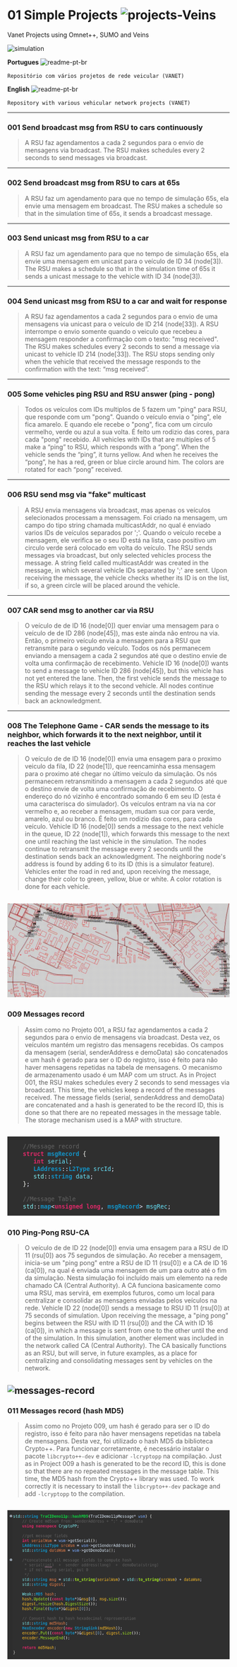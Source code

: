 # 01 Simple Projects ![projects-Veins](https://img.shields.io/badge/projects-Veins-blue)
Vanet Projects using Omnet++, SUMO and Veins

![simulation](simulation.gif)



**Portugues** ![readme-pt-br](https://img.shields.io/badge/readme-pt--br-green)
```
Repositório com vários projetos de rede veicular (VANET)
```

**English** ![readme-pt-br](https://img.shields.io/badge/readme-en-red)
```
Repository with various vehicular network projects (VANET)
```

---

### 001 Send broadcast msg from RSU to cars continuously

>A RSU faz agendamentos a cada 2 segundos para o envio de mensagens via broadcast.
>The RSU makes schedules every 2 seconds to send messages via broadcast.
---


### 002 Send broadcast msg from RSU to cars at 65s

>A RSU faz um agendamento para que no tempo de simulação 65s, ela envie uma mensagem em broadcast.
>The RSU makes a schedule so that in the simulation time of 65s, it sends a broadcast message.
---


### 003 Send unicast msg from RSU to a car

>A RSU faz um agendamento para que no tempo de simulação 65s, ela envie uma mensagem em unicast para o veículo de ID 34 (node[3]).
>The RSU makes a schedule so that in the simulation time of 65s it sends a unicast message to the vehicle with ID 34 (node[3]).
---


### 004 Send unicast msg from RSU to a car and wait for response

>A RSU faz agendamentos a cada 2 segundos para o envio de uma mensagens via unicast para o veículo de ID 214 (node[33]). A RSU interrompe o envio somente quando o veiculo que recebeu a mensagem responder a confirmação com o texto: "msg received".
>The RSU makes schedules every 2 seconds to send a message via unicast to vehicle ID 214 (node[33]). The RSU stops sending only when the vehicle that received the message responds to the confirmation with the text: “msg received”.
---


### 005 Some vehicles ping RSU and RSU answer (ping - pong)

>Todos os veículos com IDs multiplos de 5 fazem um "ping" para RSU, que responde com um "pong". Quando o veículo envia o "ping", ele fica amarelo. E quando ele recebe o "pong", fica com um circulo vermelho, verde ou azul a sua volta. É feito um rodizio das cores, para cada "pong" recebido.
>All vehicles with IDs that are multiples of 5 make a “ping” to RSU, which responds with a “pong”. When the vehicle sends the “ping”, it turns yellow. And when he receives the “pong”, he has a red, green or blue circle around him. The colors are rotated for each “pong” received.
---


### 006 RSU send msg via "fake" multicast

>A RSU envia mensagens via broadcast, mas apenas os veículos selecionados processam a menssagem. Foi criado na mensagem, um campo do tipo string chamada multicastAddr, no qual é enviado varios IDs de veículos separados por ';'. Quando o veículo recebe a mensagem, ele verifica se o seu ID está na lista, caso positivo um circulo verde será colocado em volta do veículo.
>The RSU sends messages via broadcast, but only selected vehicles process the message. A string field called multicastAddr was created in the message, in which several vehicle IDs separated by ';' are sent. Upon receiving the message, the vehicle checks whether its ID is on the list, if so, a green circle will be placed around the vehicle.
---


### 007 CAR send msg to another car via RSU

>O veículo de de ID 16 (node[0]) quer enviar uma mensagem para o veículo de de ID 286 (node[45]), mas este ainda não entrou na via. Então, o primeiro veículo envia a mensagem para a RSU que retransmite para o segundo veículo.
Todos os nós permanecem enviando a mensagem a cada 2 segundos até que o destino envie de volta uma confirmação de recebimento.
>Vehicle ID 16 (node[0]) wants to send a message to vehicle ID 286 (node[45]), but this vehicle has not yet entered the lane. Then, the first vehicle sends the message to the RSU which relays it to the second vehicle.
All nodes continue sending the message every 2 seconds until the destination sends back an acknowledgment.
---


### 008 The Telephone Game - CAR sends the message to its neighbor, which forwards it to the next neighbor, until it reaches the last vehicle

>O veículo de de ID 16 (node[0]) envia uma ensagem para o proximo veiculo da fila, ID 22 (node[1]), que reencaminha essa mensagem para o proximo até chegar no último veículo da simulação.
Os nós permanecem retransmitindo a mensagem a cada 2 segundos até que o destino envie de volta uma confirmação de recebimento.
O endereço do nó vizinho é encontrado somando 6 em seu ID (esta é uma caracterisca do simulador).
Os veículos entram na via na cor vermelho e, ao receber a mensagem, mudam sua cor para verde, amarelo, azul ou branco. É feito um rodizio das cores, para cada veículo.
>Vehicle ID 16 (node[0]) sends a message to the next vehicle in the queue, ID 22 (node[1]), which forwards this message to the next one until reaching the last vehicle in the simulation.
The nodes continue to retransmit the message every 2 seconds until the destination sends back an acknowledgment.
The neighboring node's address is found by adding 6 to its ID (this is a simulator feature).
Vehicles enter the road in red and, upon receiving the message, change their color to green, yellow, blue or white. A color rotation is done for each vehicle.

![the-telephone-game](img/008.gif)
---

### 009 Messages record

>Assim como no Projeto 001, a RSU faz agendamentos a cada 2 segundos para o envio de mensagens via broadcast. Desta vez, os veículos mantém um registro das mensagens recebidas. Os campos da mensagem (serial, senderAddress e demoData) são concatenados e um hash é gerado para ser o ID do registro, isso é feito para não haver mensagens repetidas na tabela de mensagens. O mecanismo de armazenamento usado é um MAP com um struct.
>As in Project 001, the RSU makes schedules every 2 seconds to send messages via broadcast. This time, the vehicles keep a record of the messages received. The message fields (serial, senderAddress and demoData) are concatenated and a hash is generated to be the record ID, this is done so that there are no repeated messages in the message table. The storage mechanism used is a MAP with structure.

![messages-record](img/009.png)
---

### 010 Ping-Pong RSU-CA

>O veículo de de ID 22 (node[0]) envia uma ensagem para a RSU de ID 11 (rsu[0]) aos 75 segundos de simulação. Ao receber a mensagem, inicia-se um "ping pong" entre a RSU de ID 11 (rsu[0]) e a CA de ID 16 (ca[0]), na qual é enviada uma mensagem de um para outro até o fim da simulação. Nesta simulação foi incluído mais um elemento na rede chamado CA (Central Authority). A CA funciona basicamente como uma RSU, mas servirá, em exemplos futuros, como um local para centralizar e consolidar as mensagens enviadas pelos veículos na rede.
>Vehicle ID 22 (node[0]) sends a message to RSU ID 11 (rsu[0]) at 75 seconds of simulation. Upon receiving the message, a "ping pong" begins between the RSU with ID 11 (rsu[0]) and the CA with ID 16 (ca[0]), in which a message is sent from one to the other until the end of the simulation. In this simulation, another element was included in the network called CA (Central Authority). The CA basically functions as an RSU, but will serve, in future examples, as a place for centralizing and consolidating messages sent by vehicles on the network.

![messages-record](img/010.gif)
---


### 011 Messages record (hash MD5)

>Assim como no Projeto 009, um hash é gerado para ser o ID do registro, isso é feito para não haver mensagens repetidas na tabela de mensagens. Desta vez, foi utilizado o hash MD5 da biblioteca Crypto++. Para funcionar corretamente, é necessário instalar o pacote ```libcrypto++-dev``` e adicionar ```-lcryptopp``` na compilação.
>Just as in Project 009 a hash is generated to be the record ID, this is done so that there are no repeated messages in the message table. This time, the MD5 hash from the Crypto++ library was used. To work correctly it is necessary to install the ```libcrypto++-dev``` package and add ```-lcryptopp``` to the compilation.

![messages-record](img/011.png)
---



